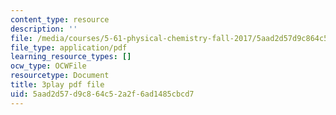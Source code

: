 ```yaml
---
content_type: resource
description: ''
file: /media/courses/5-61-physical-chemistry-fall-2017/5aad2d57d9c864c52a2f6ad1485cbcd7_IZ405_YLKJQ.pdf
file_type: application/pdf
learning_resource_types: []
ocw_type: OCWFile
resourcetype: Document
title: 3play pdf file
uid: 5aad2d57-d9c8-64c5-2a2f-6ad1485cbcd7
---
```

